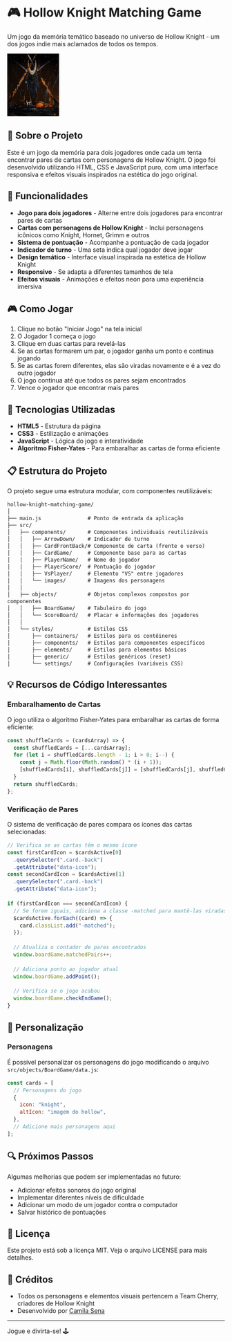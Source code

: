 # 🎮 Hollow Knight Matching Game

Um jogo da memória temático baseado no universo de Hollow Knight - um dos jogos indie mais aclamados de todos os tempos.

![Hollow Knight Matching Game](src/components/images/knight.PNG)

## 📖 Sobre o Projeto

Este é um jogo da memória para dois jogadores onde cada um tenta encontrar pares de cartas com personagens de Hollow Knight. O jogo foi desenvolvido utilizando HTML, CSS e JavaScript puro, com uma interface responsiva e efeitos visuais inspirados na estética do jogo original.

## 🚀 Funcionalidades

- **Jogo para dois jogadores** - Alterne entre dois jogadores para encontrar pares de cartas
- **Cartas com personagens de Hollow Knight** - Inclui personagens icônicos como Knight, Hornet, Grimm e outros
- **Sistema de pontuação** - Acompanhe a pontuação de cada jogador
- **Indicador de turno** - Uma seta indica qual jogador deve jogar
- **Design temático** - Interface visual inspirada na estética de Hollow Knight
- **Responsivo** - Se adapta a diferentes tamanhos de tela
- **Efeitos visuais** - Animações e efeitos neon para uma experiência imersiva

## 🎮 Como Jogar

1. Clique no botão "Iniciar Jogo" na tela inicial
2. O Jogador 1 começa o jogo
3. Clique em duas cartas para revelá-las
4. Se as cartas formarem um par, o jogador ganha um ponto e continua jogando
5. Se as cartas forem diferentes, elas são viradas novamente e é a vez do outro jogador
6. O jogo continua até que todos os pares sejam encontrados
7. Vence o jogador que encontrar mais pares

## 🔧 Tecnologias Utilizadas

- **HTML5** - Estrutura da página
- **CSS3** - Estilização e animações
- **JavaScript** - Lógica do jogo e interatividade
- **Algoritmo Fisher-Yates** - Para embaralhar as cartas de forma eficiente

## 📋 Estrutura do Projeto

O projeto segue uma estrutura modular, com componentes reutilizáveis:

```
hollow-knight-matching-game/
│
├── main.js               # Ponto de entrada da aplicação
├── src/
│   ├── components/       # Componentes individuais reutilizáveis
│   │   ├── ArrowDown/    # Indicador de turno
│   │   ├── CardFrontBack/# Componente de carta (frente e verso)
│   │   ├── CardGame/     # Componente base para as cartas
│   │   ├── PlayerName/   # Nome do jogador
│   │   ├── PlayerScore/  # Pontuação do jogador
│   │   ├── VsPlayer/     # Elemento "VS" entre jogadores
│   │   └── images/       # Imagens dos personagens
│   │
│   ├── objects/          # Objetos complexos compostos por componentes
│   │   ├── BoardGame/    # Tabuleiro do jogo
│   │   └── ScoreBoard/   # Placar e informações dos jogadores
│   │
│   └── styles/           # Estilos CSS
│       ├── containers/   # Estilos para os contêineres
│       ├── components/   # Estilos para componentes específicos
│       ├── elements/     # Estilos para elementos básicos
│       ├── generic/      # Estilos genéricos (reset)
│       └── settings/     # Configurações (variáveis CSS)
```

## 💡 Recursos de Código Interessantes

### Embaralhamento de Cartas

O jogo utiliza o algoritmo Fisher-Yates para embaralhar as cartas de forma eficiente:

```javascript
const shuffleCards = (cardsArray) => {
  const shuffledCards = [...cardsArray];
  for (let i = shuffledCards.length - 1; i > 0; i--) {
    const j = Math.floor(Math.random() * (i + 1));
    [shuffledCards[i], shuffledCards[j]] = [shuffledCards[j], shuffledCards[i]];
  }
  return shuffledCards;
};
```

### Verificação de Pares

O sistema de verificação de pares compara os ícones das cartas selecionadas:

```javascript
// Verifica se as cartas têm o mesmo ícone
const firstCardIcon = $cardsActive[0]
  .querySelector(".card.-back")
  .getAttribute("data-icon");
const secondCardIcon = $cardsActive[1]
  .querySelector(".card.-back")
  .getAttribute("data-icon");

if (firstCardIcon === secondCardIcon) {
  // Se forem iguais, adiciona a classe -matched para mantê-las viradas
  $cardsActive.forEach((card) => {
    card.classList.add("-matched");
  });

  // Atualiza o contador de pares encontrados
  window.boardGame.matchedPairs++;

  // Adiciona ponto ao jogador atual
  window.boardGame.addPoint();

  // Verifica se o jogo acabou
  window.boardGame.checkEndGame();
}
```

## 🎨 Personalização

### Personagens

É possível personalizar os personagens do jogo modificando o arquivo `src/objects/BoardGame/data.js`:

```javascript
const cards = [
  // Personagens do jogo
  {
    icon: "knight",
    altIcon: "imagem do hollow",
  },
  // Adicione mais personagens aqui
];
```

## 🔍 Próximos Passos

Algumas melhorias que podem ser implementadas no futuro:

- Adicionar efeitos sonoros do jogo original
- Implementar diferentes níveis de dificuldade
- Adicionar um modo de um jogador contra o computador
- Salvar histórico de pontuações

## 📄 Licença

Este projeto está sob a licença MIT. Veja o arquivo LICENSE para mais detalhes.

## 🙏 Créditos

- Todos os personagens e elementos visuais pertencem a Team Cherry, criadores de Hollow Knight
- Desenvolvido por [Camila Sena](https://github.com/camilasena-a)

---

Jogue e divirta-se! 🕹️
